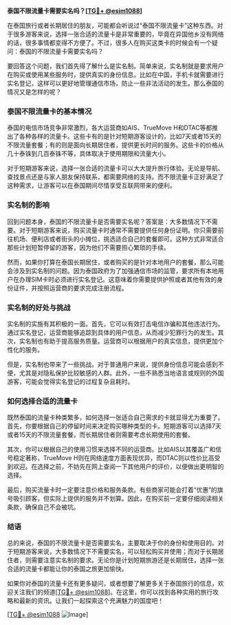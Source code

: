 **泰国不限流量卡需要实名吗？[[TG💪+ @esim1088](https://t.me/s/esim1088)]**

在泰国旅行或者长期居住的朋友，可能都会听说过“泰国不限流量卡”这种东西。对于很多游客来说，选择一张合适的流量卡是非常重要的，毕竟在异国他乡没有网络的话，很多事情都变得不方便了。不过，很多人在购买这类卡的时候会有一个疑问：泰国的不限流量卡需要实名吗？

要回答这个问题，我们首先得了解什么是实名制。简单来说，实名制就是要求用户在购买或使用某些服务时，提供真实的身份信息。比如在中国，手机卡就需要进行实名登记，这样可以更好地管理通信市场，防止一些非法活动的发生。那么泰国的情况又是怎样的呢？

### 泰国不限流量卡的基本情况

泰国的电信市场竞争非常激烈，各大运营商如AIS、TrueMove H和DTAC等都推出了各种各样的流量卡。这些卡有的是针对短期游客设计的，比如7天或者15天的不限流量套餐；有的则是面向长期居住者，提供更长时间的服务。这些卡的价格从几十泰铢到几百泰铢不等，具体取决于使用期限和流量大小。

对于短期游客来说，选择一张合适的流量卡可以大大提升旅行体验。无论是导航、查找景点还是与家人朋友保持联系，都需要网络的支持。而不限流量卡正好满足了这种需求，让游客可以在泰国期间尽情享受互联网带来的便利。

### 实名制的影响

回到问题本身，泰国的不限流量卡是否需要实名呢？答案是：大多数情况下不需要。对于短期游客来说，购买流量卡时通常不需要提供任何身份证明。你只需要前往机场、便利店或者街头的小摊位，挑选适合自己的套餐即可。这种方式非常适合那些计划短暂停留的游客，因为他们不需要担心繁琐的手续。

然而，如果你打算在泰国长期居住，或者购买的是针对本地用户的套餐，那么可能会涉及到实名制的问题。因为泰国政府为了加强通信市场的监管，要求所有本地用户在办理SIM卡时必须进行实名登记。这意味着你需要提供护照或者其他有效的身份证件，并按照运营商的要求完成注册流程。

### 实名制的好处与挑战

实名制的实施有其积极的一面。首先，它可以有效打击电信诈骗和其他违法行为。通过实名登记，运营商能够追踪到具体的用户信息，从而减少犯罪行为的发生。其次，实名制也有助于提高服务质量。运营商可以根据用户的真实信息，提供更加个性化的服务。

但是，实名制也带来了一些挑战。对于普通用户来说，提供身份信息可能会感到不便，尤其是对隐私保护比较敏感的人群。此外，一些不熟悉当地语言或规则的外国游客，可能会觉得实名登记的过程复杂且耗时。

### 如何选择合适的流量卡

既然泰国的流量卡种类繁多，如何选择一张适合自己需求的卡就显得尤为重要了。首先，你要根据自己的停留时间来决定购买哪种类型的卡。短期游客可以选择7天或者15天的不限流量套餐，而长期居住者则需要考虑长期使用的套餐。

其次，你可以根据自己的使用习惯来选择不同的运营商。比如AIS以其覆盖广和信号稳定著称，TrueMove H则在网络速度方面表现优异，而DTAC则以性价比高受到欢迎。在选择之前，不妨先在网上查阅一下其他用户的评价，以便做出更明智的选择。

最后，购买流量卡时一定要注意价格和服务条款。有些商家可能会打着“优惠”的旗号吸引顾客，但实际上提供的服务并不划算。因此，在购买前一定要仔细阅读相关条款，确保自己不会被坑。

### 结语

总的来说，泰国的不限流量卡是否需要实名，主要取决于你的身份和使用目的。对于短期游客来说，大多数情况下不需要实名，可以轻松购买并使用；而对于长期居住者，则需要注意实名制的要求。无论你是计划短期旅游还是长期居住，选择一张合适的流量卡都能让你的泰国之旅更加愉快。

如果你对泰国的流量卡还有更多疑问，或者想要了解更多关于泰国旅行的信息，欢迎关注我们的频道[[TG💪+ @esim1088](https://t.me/s/esim1088)]。在这里，你可以找到各种实用的旅行攻略和最新的资讯。让我们一起探索这个充满魅力的国度吧！

[[TG💪+ @esim1088](https://t.me/s/esim1088) ![Image](https://i.postimg.cc/4NQfJmqS/Snipaste-2025-05-13-00-14-12.png)]